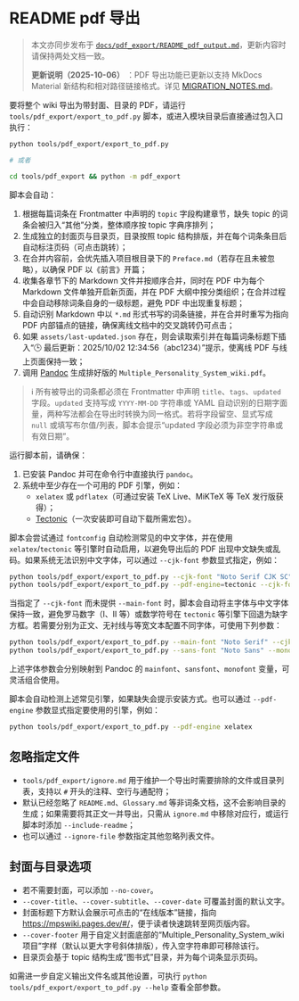 # README pdf 导出

> 本文亦同步发布于 [`docs/pdf_export/README_pdf_output.md`](../../docs/pdf_export/README_pdf_output.md)，更新内容时请保持两处文档一致。
>
> **更新说明（2025-10-06）** ：PDF 导出功能已更新以支持 MkDocs Material 新结构和相对路径链接格式。详见 [MIGRATION_NOTES.md](MIGRATION_NOTES.md)。

要将整个 wiki 导出为带封面、目录的 PDF，请运行 `tools/pdf_export/export_to_pdf.py` 脚本，或进入模块目录后直接通过包入口执行：

```bash
python tools/pdf_export/export_to_pdf.py

# 或者

cd tools/pdf_export && python -m pdf_export
```

脚本会自动：

1. 根据每篇词条在 Frontmatter 中声明的 `topic` 字段构建章节，缺失 topic 的词条会被归入“其他”分类，整体顺序按 topic 字典序排列；
2. 生成独立的封面页与目录页，目录按照 topic 结构排版，并在每个词条条目后自动标注页码（可点击跳转）；
3. 在合并内容前，会优先插入项目根目录下的 `Preface.md`（若存在且未被忽略），以确保 PDF 以《前言》开篇；
4. 收集各章节下的 Markdown 文件并按顺序合并，同时在 PDF 中为每个 Markdown 文件单独开启新页面，并在 PDF 大纲中按分类组织；在合并过程中会自动移除词条自身的一级标题，避免 PDF 中出现重复标题；
5. 自动识别 Markdown 中以 `*.md` 形式书写的词条链接，并在合并时重写为指向 PDF 内部锚点的链接，确保离线文档中的交叉跳转仍可点击；
6. 如果 `assets/last-updated.json` 存在，则会读取索引并在每篇词条标题下插入“🕒 最后更新：2025/10/02 12:34:56（abc1234）”提示，使离线 PDF 与线上页面保持一致；
7. 调用 [Pandoc](https://pandoc.org/) 生成排好版的 `Multiple_Personality_System_wiki.pdf`。

> ℹ️ 所有被导出的词条都必须在 Frontmatter 中声明 `title`、`tags`、`updated` 字段。`updated` 支持写成 `YYYY-MM-DD` 字符串或 YAML 自动识别的日期字面量，两种写法都会在导出时转换为同一格式。若将字段留空、显式写成 `null` 或填写布尔值/列表，脚本会提示“updated 字段必须为非空字符串或有效日期”。

运行脚本前，请确保：

1. 已安装 Pandoc 并可在命令行中直接执行 `pandoc`。
2. 系统中至少存在一个可用的 PDF 引擎，例如：
   - `xelatex` 或 `pdflatex`（可通过安装 TeX Live、MiKTeX 等 TeX 发行版获得）；
   - [Tectonic](https://tectonic-typesetting.github.io/)（一次安装即可自动下载所需宏包）。

脚本会尝试通过 `fontconfig` 自动检测常见的中文字体，并在使用 `xelatex`/`tectonic` 等引擎时自动启用，以避免导出后的 PDF 出现中文缺失或乱码。如果系统无法识别中文字体，可以通过 `--cjk-font` 参数显式指定，例如：

```bash
python tools/pdf_export/export_to_pdf.py --cjk-font "Noto Serif CJK SC"
python tools/pdf_export/export_to_pdf.py --pdf-engine=tectonic --cjk-font="Microsoft YaHei" # Windows
```

当指定了 `--cjk-font` 而未提供 `--main-font` 时，脚本会自动将主字体与中文字体保持一致，避免罗马数字（Ⅰ、Ⅱ 等）或数学符号在 `tectonic` 等引擎下回退为缺字方框。若需要分别为正文、无衬线与等宽文本配置不同字体，可使用下列参数：

```bash
python tools/pdf_export/export_to_pdf.py --main-font "Noto Serif" --cjk-font "Noto Serif CJK SC"
python tools/pdf_export/export_to_pdf.py --sans-font "Noto Sans" --mono-font "JetBrains Mono"
```

上述字体参数会分别映射到 Pandoc 的 `mainfont`、`sansfont`、`monofont` 变量，可灵活组合使用。

脚本会自动检测上述常见引擎，如果缺失会提示安装方式。也可以通过 `--pdf-engine` 参数显式指定要使用的引擎，例如：

```bash
python tools/pdf_export/export_to_pdf.py --pdf-engine xelatex
```

## 忽略指定文件

- `tools/pdf_export/ignore.md` 用于维护一个导出时需要排除的文件或目录列表，支持以 `#` 开头的注释、空行与通配符；
- 默认已经忽略了 `README.md`、`Glossary.md` 等非词条文档，这不会影响目录的生成；如果需要将其正文一并导出，只需从 `ignore.md` 中移除对应行，或运行脚本时添加 `--include-readme`；
- 也可以通过 `--ignore-file` 参数指定其他忽略列表文件。

## 封面与目录选项

- 若不需要封面，可以添加 `--no-cover`。
- `--cover-title`、`--cover-subtitle`、`--cover-date` 可覆盖封面的默认文字。
- 封面标题下方默认会展示可点击的“在线版本”链接，指向 <https://mpswiki.pages.dev/#/>，便于读者快速跳转至网页版内容。
- `--cover-footer` 用于自定义封面底部的“Multiple_Personality_System_wiki 项目”字样（默认以更大字号斜体排版），传入空字符串即可移除该行。
- 目录页会基于 topic 结构生成“图书式”目录，并为每个词条显示页码。

如需进一步自定义输出文件名或其他设置，可执行 `python tools/pdf_export/export_to_pdf.py --help` 查看全部参数。
